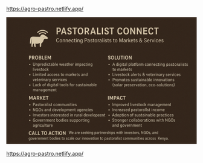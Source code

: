 https://agro-pastro.netlify.app/

[![Pitch Deck Slide](pitchdeck.png)](https://link-to-full-pitch-deck.com)

https://agro-pastro.netlify.app/
